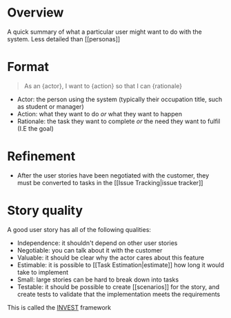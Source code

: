 # Overview
A quick summary of what a particular user might want to do with the system. Less detailed than [[personas]]

# Format
> As an {actor}, I want to {action} so that I can {rationale} 

- Actor: the person using the system (typically their occupation title, such as student or manager)
- Action: what they want to do *or* what they want to happen
- Rationale: the task they want to complete *or* the need they want to fulfil (I.E the goal)

# Refinement
- After the user stories have been negotiated with the customer, they must be converted to tasks in the [[Issue Tracking|issue tracker]]

# Story quality
A good user story has all of the following qualities:

- Independence: it shouldn't depend on other user stories
- Negotiable: you can talk about it with the customer
- Valuable: it should be clear why the actor cares about this feature
- Estimable: it is possible to [[Task Estimation|estimate]] how long it would take to implement
- Small: large stories can be hard to break down into tasks
- Testable: it should be possible to create [[scenarios]] for the story, and create tests to validate that the implementation meets the requirements

This is called the [INVEST](https://www.agilealliance.org/glossary/invest/) framework